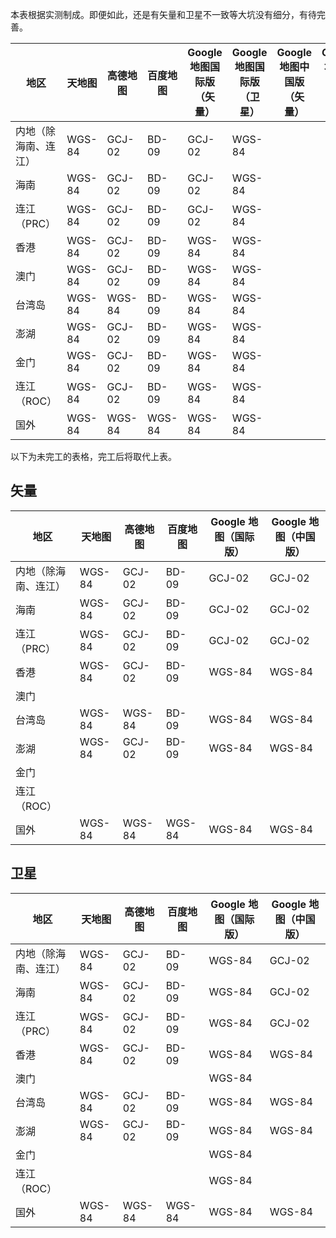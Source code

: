 本表根据实测制成。即便如此，还是有矢量和卫星不一致等大坑没有细分，有待完善。

|地区|天地图|高德地图|百度地图|Google 地图国际版（矢量）|Google 地图国际版（卫星）|Google 地图中国版（矢量）|Google 地图中国版（卫星）|
|-|-|-|-|-|-|-|-|
|内地（除海南、连江）|WGS-84|GCJ-02|BD-09|GCJ-02|WGS-84|||
|海南|WGS-84|GCJ-02|BD-09|GCJ-02|WGS-84|||
|连江（PRC）|WGS-84|GCJ-02|BD-09|GCJ-02|WGS-84|||
|香港|WGS-84|GCJ-02|BD-09|WGS-84|WGS-84|||
|澳门|WGS-84|GCJ-02|BD-09|WGS-84|WGS-84|||
|台湾岛|WGS-84|WGS-84|BD-09|WGS-84|WGS-84|||
|澎湖|WGS-84|GCJ-02|BD-09|WGS-84|WGS-84|||
|金门|WGS-84|GCJ-02|BD-09|WGS-84|WGS-84|||
|连江（ROC）|WGS-84|GCJ-02|BD-09|WGS-84|WGS-84|||
|国外|WGS-84|WGS-84|WGS-84|WGS-84|WGS-84|||

以下为未完工的表格，完工后将取代上表。

## 矢量
|地区|天地图|高德地图|百度地图|Google 地图（国际版）|Google 地图（中国版）|
|-|-|-|-|-|-|
|内地（除海南、连江）|WGS-84|GCJ-02|BD-09|GCJ-02|GCJ-02|
|海南|WGS-84|GCJ-02|BD-09|GCJ-02|GCJ-02|
|连江（PRC）|WGS-84|GCJ-02|BD-09|GCJ-02|GCJ-02|
|香港|WGS-84|GCJ-02|BD-09|WGS-84|WGS-84|
|澳门||||||
|台湾岛|WGS-84|WGS-84|BD-09|WGS-84|WGS-84|
|澎湖|WGS-84|GCJ-02|BD-09|WGS-84|WGS-84|
|金门||||||
|连江（ROC）||||||
|国外|WGS-84|WGS-84|WGS-84|WGS-84|WGS-84|

## 卫星
|地区|天地图|高德地图|百度地图|Google 地图（国际版）|Google 地图（中国版）|
|-|-|-|-|-|-|
|内地（除海南、连江）|WGS-84|GCJ-02|BD-09|WGS-84|GCJ-02|
|海南|WGS-84|GCJ-02|BD-09|WGS-84|GCJ-02|
|连江（PRC）|WGS-84|GCJ-02|BD-09|WGS-84|GCJ-02|
|香港|WGS-84|GCJ-02|BD-09|WGS-84|WGS-84|
|澳门||||WGS-84||
|台湾岛|WGS-84|GCJ-02|BD-09|WGS-84|WGS-84|
|澎湖|WGS-84|GCJ-02|BD-09|WGS-84|WGS-84|
|金门||||WGS-84||
|连江（ROC）||||WGS-84||
|国外|WGS-84|WGS-84|WGS-84|WGS-84|WGS-84|
